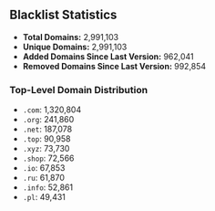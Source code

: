 ## Blacklist Statistics

- **Total Domains:** 2,991,103
- **Unique Domains:** 2,991,103
- **Added Domains Since Last Version:** 962,041
- **Removed Domains Since Last Version:** 992,854

### Top-Level Domain Distribution

-  `.com`: 1,320,804
-  `.org`: 241,860
-  `.net`: 187,078
-  `.top`: 90,958
-  `.xyz`: 73,730
-  `.shop`: 72,566
-  `.io`: 67,853
-  `.ru`: 61,870
-  `.info`: 52,861
-  `.pl`: 49,431
